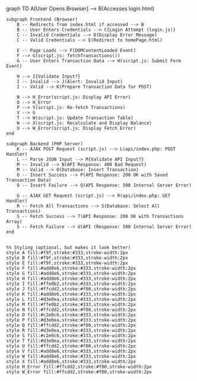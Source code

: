 graph TD
    A[User Opens Browser] --> B(Accesses login.html)

    subgraph Frontend (Browser)
        B -- Redirects from index.html if accessed --> B
        B -- User Enters Credentials --> C{Login Attempt (login.js)}
        C -- Invalid Credentials --> D(Display Error Message)
        C -- Valid Credentials --> E(Redirect to homePage.html)

        E -- Page Loads --> F(DOMContentLoaded Event)
        F --> G(script.js: fetchTransactions())
        G -- User Enters Transaction Data --> H(script.js: Submit Form Event)

        H --> I{Validate Input?}
        I -- Invalid --> J(Alert: Invalid Input)
        I -- Valid --> K(Prepare Transaction Data for POST)

        N --> H_Error(script.js: Display API Error)
        Q --> H_Error
        P --> V(script.js: Re-fetch Transactions)
        V --> G
        T --> W(script.js: Update Transaction Table)
        W --> X(script.js: Recalculate and Display Balance)
        U --> W_Error(script.js: Display Fetch Error)
    end

    subgraph Backend (PHP Server)
        K -- AJAX POST Request (script.js) --> L(api/index.php: POST Handler)
        L -- Parse JSON Input --> M{Validate API Input?}
        M -- Invalid --> N(API Response: 400 Bad Request)
        M -- Valid --> O(Database: Insert Transaction)
        O -- Insert Success --> P(API Response: 200 OK with Saved Transaction Data)
        O -- Insert Failure --> Q(API Response: 500 Internal Server Error)

        G -- AJAX GET Request (script.js) --> R(api/index.php: GET Handler)
        R -- Fetch All Transactions --> S(Database: Select All Transactions)
        S -- Fetch Success --> T(API Response: 200 OK with Transactions Array)
        S -- Fetch Failure --> U(API (Response: 500 Internal Server Error)
    end


    %% Styling (optional, but makes it look better)
    style A fill:#f9f,stroke:#333,stroke-width:2px
    style B fill:#f9f,stroke:#333,stroke-width:2px
    style E fill:#f9f,stroke:#333,stroke-width:2px
    style F fill:#add8e6,stroke:#333,stroke-width:2px
    style G fill:#add8e6,stroke:#333,stroke-width:2px
    style H fill:#add8e6,stroke:#333,stroke-width:2px
    style I fill:#ffe0b2,stroke:#333,stroke-width:2px
    style J fill:#ffcdd2,stroke:#f00,stroke-width:2px
    style K fill:#add8e6,stroke:#333,stroke-width:2px
    style L fill:#d3e0ea,stroke:#333,stroke-width:2px
    style M fill:#ffe0b2,stroke:#333,stroke-width:2px
    style N fill:#ffcdd2,stroke:#f00,stroke-width:2px
    style O fill:#c2e0c6,stroke:#333,stroke-width:2px
    style P fill:#d3e0ea,stroke:#333,stroke-width:2px
    style Q fill:#ffcdd2,stroke:#f00,stroke-width:2px
    style R fill:#d3e0ea,stroke:#333,stroke-width:2px
    style S fill:#c2e0c6,stroke:#333,stroke-width:2px
    style T fill:#d3e0ea,stroke:#333,stroke-width:2px
    style U fill:#ffcdd2,stroke:#f00,stroke-width:2px
    style V fill:#add8e6,stroke:#333,stroke-width:2px
    style W fill:#add8e6,stroke:#333,stroke-width:2px
    style X fill:#add8e6,stroke:#333,stroke-width:2px
    style H_Error fill:#ffcdd2,stroke:#f00,stroke-width:2px
    style W_Error fill:#ffcdd2,stroke:#f00,stroke-width:2px